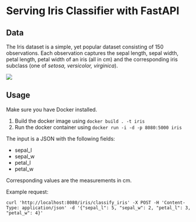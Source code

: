 # Serving Iris Classifier with FastAPI

## Data

The Iris dataset is a simple, yet popular dataset consisting of 150 observations. Each observation captures the sepal length, sepal width, petal length, petal width of an iris (all in cm) and the corresponding iris subclass (one of *setosa, versicolor, virginica*).

![](https://s3.amazonaws.com/assets.datacamp.com/blog_assets/Machine+Learning+R/iris-machinelearning.png)


## Usage

Make sure you have Docker installed.

1. Build the docker image using `docker build . -t iris`
2. Run the docker container using `docker run -i -d -p 8080:5000 iris`

The input is a JSON with the following fields:

* sepal_l
* sepal_w
* petal_l
* petal_w

Corresponding values are the measurements in cm.

Example request:

```
curl 'http://localhost:8080/iris/classify_iris' -X POST -H 'Content-Type: application/json' -d '{"sepal_l": 5, "sepal_w": 2, "petal_l": 3, "petal_w": 4}'
```